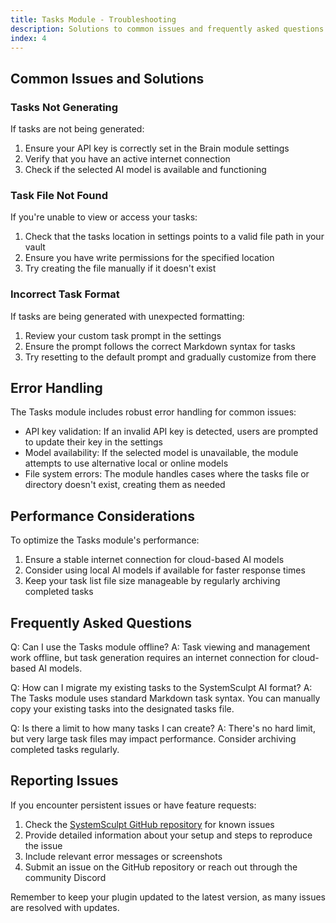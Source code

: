 ```yaml
---
title: Tasks Module - Troubleshooting
description: Solutions to common issues and frequently asked questions about the Tasks Module in SystemSculpt AI.
index: 4
---
```


## Common Issues and Solutions

### Tasks Not Generating

If tasks are not being generated:

1. Ensure your API key is correctly set in the Brain module settings
2. Verify that you have an active internet connection
3. Check if the selected AI model is available and functioning

### Task File Not Found

If you're unable to view or access your tasks:

1. Check that the tasks location in settings points to a valid file path in your vault
2. Ensure you have write permissions for the specified location
3. Try creating the file manually if it doesn't exist

### Incorrect Task Format

If tasks are being generated with unexpected formatting:

1. Review your custom task prompt in the settings
2. Ensure the prompt follows the correct Markdown syntax for tasks
3. Try resetting to the default prompt and gradually customize from there

## Error Handling

The Tasks module includes robust error handling for common issues:

- API key validation: If an invalid API key is detected, users are prompted to update their key in the settings
- Model availability: If the selected model is unavailable, the module attempts to use alternative local or online models
- File system errors: The module handles cases where the tasks file or directory doesn't exist, creating them as needed

## Performance Considerations

To optimize the Tasks module's performance:

1. Ensure a stable internet connection for cloud-based AI models
2. Consider using local AI models if available for faster response times
3. Keep your task list file size manageable by regularly archiving completed tasks

## Frequently Asked Questions

Q: Can I use the Tasks module offline?
A: Task viewing and management work offline, but task generation requires an internet connection for cloud-based AI models.

Q: How can I migrate my existing tasks to the SystemSculpt AI format?
A: The Tasks module uses standard Markdown task syntax. You can manually copy your existing tasks into the designated tasks file.

Q: Is there a limit to how many tasks I can create?
A: There's no hard limit, but very large task files may impact performance. Consider archiving completed tasks regularly.

## Reporting Issues

If you encounter persistent issues or have feature requests:

1. Check the [SystemSculpt GitHub repository](https://github.com/systemsculpt/obsidian-systemsculpt-ai) for known issues
2. Provide detailed information about your setup and steps to reproduce the issue
3. Include relevant error messages or screenshots
4. Submit an issue on the GitHub repository or reach out through the community Discord

Remember to keep your plugin updated to the latest version, as many issues are resolved with updates.
